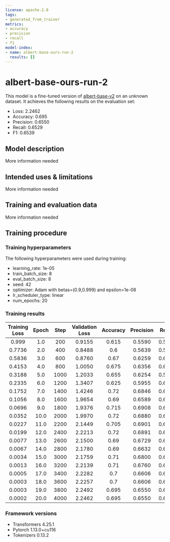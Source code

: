 ```yaml
---
license: apache-2.0
tags:
- generated_from_trainer
metrics:
- accuracy
- precision
- recall
- f1
model-index:
- name: albert-base-ours-run-2
  results: []
---
```


<!-- This model card has been generated automatically according to the information the Trainer had access to. You
should probably proofread and complete it, then remove this comment. -->

# albert-base-ours-run-2

This model is a fine-tuned version of [albert-base-v2](https://huggingface.co/albert-base-v2) on an unknown dataset.
It achieves the following results on the evaluation set:
- Loss: 2.2462
- Accuracy: 0.695
- Precision: 0.6550
- Recall: 0.6529
- F1: 0.6539

## Model description

More information needed

## Intended uses & limitations

More information needed

## Training and evaluation data

More information needed

## Training procedure

### Training hyperparameters

The following hyperparameters were used during training:
- learning_rate: 1e-05
- train_batch_size: 8
- eval_batch_size: 8
- seed: 42
- optimizer: Adam with betas=(0.9,0.999) and epsilon=1e-08
- lr_scheduler_type: linear
- num_epochs: 20

### Training results

| Training Loss | Epoch | Step | Validation Loss | Accuracy | Precision | Recall | F1     |
|:-------------:|:-----:|:----:|:---------------:|:--------:|:---------:|:------:|:------:|
| 0.999         | 1.0   | 200  | 0.9155          | 0.615    | 0.5590    | 0.5590 | 0.5524 |
| 0.7736        | 2.0   | 400  | 0.8488          | 0.6      | 0.5639    | 0.5689 | 0.5256 |
| 0.5836        | 3.0   | 600  | 0.8760          | 0.67     | 0.6259    | 0.6158 | 0.6191 |
| 0.4153        | 4.0   | 800  | 1.0050          | 0.675    | 0.6356    | 0.6212 | 0.5974 |
| 0.3188        | 5.0   | 1000 | 1.2033          | 0.655    | 0.6254    | 0.5977 | 0.5991 |
| 0.2335        | 6.0   | 1200 | 1.3407          | 0.625    | 0.5955    | 0.6039 | 0.5937 |
| 0.1752        | 7.0   | 1400 | 1.4246          | 0.72     | 0.6846    | 0.6815 | 0.6820 |
| 0.1056        | 8.0   | 1600 | 1.9654          | 0.69     | 0.6589    | 0.6251 | 0.6311 |
| 0.0696        | 9.0   | 1800 | 1.9376          | 0.715    | 0.6908    | 0.6632 | 0.6627 |
| 0.0352        | 10.0  | 2000 | 1.9970          | 0.72     | 0.6880    | 0.6784 | 0.6817 |
| 0.0227        | 11.0  | 2200 | 2.1449          | 0.705    | 0.6901    | 0.6641 | 0.6679 |
| 0.0199        | 12.0  | 2400 | 2.2213          | 0.72     | 0.6891    | 0.6685 | 0.6749 |
| 0.0077        | 13.0  | 2600 | 2.1500          | 0.69     | 0.6729    | 0.6704 | 0.6647 |
| 0.0067        | 14.0  | 2800 | 2.1780          | 0.69     | 0.6632    | 0.6651 | 0.6621 |
| 0.0034        | 15.0  | 3000 | 2.1759          | 0.71     | 0.6800    | 0.6786 | 0.6788 |
| 0.0013        | 16.0  | 3200 | 2.2139          | 0.71     | 0.6760    | 0.6721 | 0.6735 |
| 0.0005        | 17.0  | 3400 | 2.2282          | 0.7      | 0.6606    | 0.6593 | 0.6599 |
| 0.0003        | 18.0  | 3600 | 2.2257          | 0.7      | 0.6606    | 0.6593 | 0.6599 |
| 0.0003        | 19.0  | 3800 | 2.2492          | 0.695    | 0.6550    | 0.6529 | 0.6539 |
| 0.0002        | 20.0  | 4000 | 2.2462          | 0.695    | 0.6550    | 0.6529 | 0.6539 |


### Framework versions

- Transformers 4.25.1
- Pytorch 1.13.0+cu116
- Tokenizers 0.13.2
